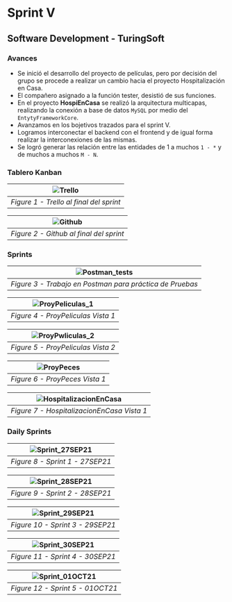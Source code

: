 # Sprint V
## Software Development - TuringSoft

### Avances

* Se inició el desarrollo del proyecto de películas, pero por decisión del grupo se procede a realizar un cambio hacia el proyecto Hospitalización en Casa.
* El compañero asignado a la función tester, desistió de sus funciones.
* En el proyecto __HospiEnCasa__ se realizó la arquitectura multicapas, realizando la conexión a base de datos `MySQL` por medio del `EntytyFrameworkCore`.
* Avanzamos en los bojetivos trazados para el sprint V.
* Logramos interconectar el backend con el frontend y de igual forma realizar la interconexiones de las mismas.
* Se logró generar las relación entre las entidades de 1 a muchos `1 - *` y de muchos a muchos `M - N`.


### Tablero Kanban

<!--| ![UML_v2](https://github.com/gasiferox/G63_Cycle_3_SoftwareDevelopment_TuringSoftTeam/blob/main/UML/UML_HospitalizacionEnCasa_v2.jpg) |
|:--:|
| *Figure 1 - UML v2* | -->

| ![Trello](https://github.com/gasiferox/G63_Cycle_3_SoftwareDevelopment_TuringSoftTeam/blob/main/Sprints/Sprint%20IV/Kanban%20board/Trello_2021-10-03%2019-26-42.png) |
|:--:|
| *Figure 1 - Trello al final del sprint* |

| ![Github](https://github.com/gasiferox/G63_Cycle_3_SoftwareDevelopment_TuringSoftTeam/blob/main/Sprints/Sprint%20IV/Kanban%20board/GitHub_2021-10-03%2019-30-45.png) |
|:--:|
| *Figure 2 - Github al final del sprint* |

### Sprints

| ![Postman_tests](https://github.com/gasiferox/G63_Cycle_3_SoftwareDevelopment_TuringSoftTeam/blob/main/Sprints/Sprint%20III/Evidence/Screenshot%20from%202021-09-24%2022-30-05.png) |
|:--:|
| *Figure 3 - Trabajo en Postman para práctica de Pruebas* |

| ![ProyPeliculas_1](https://github.com/gasiferox/G63_Cycle_3_SoftwareDevelopment_TuringSoftTeam/blob/main/Sprints/Sprint%20III/Wireframe/Screenshot%20from%202021-09-26%2023-09-02.png) |
|:--:|
| *Figure 4 - ProyPeliculas Vista 1* |

| ![ProyPwliculas_2](https://github.com/gasiferox/G63_Cycle_3_SoftwareDevelopment_TuringSoftTeam/blob/main/Sprints/Sprint%20III/Wireframe/Screenshot%20from%202021-09-26%2023-09-57.png) |
|:--:|
| *Figure 5 - ProyPeliculas Vista 2* |

| ![ProyPeces](https://github.com/gasiferox/G63_Cycle_3_SoftwareDevelopment_TuringSoftTeam/blob/main/Sprints/Sprint%20III/Wireframe/Screenshot%20from%202021-09-26%2023-24-00.png) |
|:--:|
| *Figure 6 - ProyPeces Vista 1* |


| ![HospitalizacionEnCasa](https://github.com/gasiferox/G63_Cycle_3_SoftwareDevelopment_TuringSoftTeam/blob/main/Sprints/Sprint%20III/Wireframe/Screenshot%20from%202021-09-26%2023-32-57.png) |
|:--:|
| *Figure 7 - HospitalizacionEnCasa Vista 1* |



### Daily Sprints

| ![Sprint_27SEP21](https://github.com/gasiferox/G63_Cycle_3_SoftwareDevelopment_TuringSoftTeam/blob/main/Sprints/Sprint%20IV/Evidence/Screenshot%20from%202021-10-03%2019-54-43.png) |
|:--:|
| *Figure 8 - Sprint 1 - 27SEP21* |

| ![Sprint_28SEP21](https://github.com/gasiferox/G63_Cycle_3_SoftwareDevelopment_TuringSoftTeam/blob/main/Sprints/Sprint%20IV/Evidence/Screenshot%20from%202021-10-03%2019-55-03.png) |
|:--:|
| *Figure 9 - Sprint 2 - 28SEP21* |

| ![Sprint_29SEP21](https://github.com/gasiferox/G63_Cycle_3_SoftwareDevelopment_TuringSoftTeam/blob/main/Sprints/Sprint%20IV/Evidence/Screenshot%20from%202021-10-03%2019-55-29.png) |
|:--:|
| *Figure 10 - Sprint 3 - 29SEP21* |

| ![Sprint_30SEP21](https://github.com/gasiferox/G63_Cycle_3_SoftwareDevelopment_TuringSoftTeam/blob/main/Sprints/Sprint%20IV/Evidence/Screenshot%20from%202021-10-03%2019-55-46.png) |
|:--:|
| *Figure 11 - Sprint 4 - 30SEP21* |

| ![Sprint_01OCT21](https://github.com/gasiferox/G63_Cycle_3_SoftwareDevelopment_TuringSoftTeam/blob/main/Sprints/Sprint%20IV/Evidence/Screenshot%20from%202021-10-03%2019-56-10.png) |
|:--:|
| *Figure 12 - Sprint 5 - 01OCT21* |
